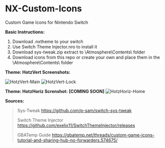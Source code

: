 # NX-Custom-Icons
Custom Game Icons for Nintendo Switch

**Basic Instructions:**
1. Download .nxtheme to your switch
2. Use Switch Theme Injector.nro to install it
3. Download sys-tweak.zip extract to \\Atmosphere\Contents\ folder
4. Download icons from this repo or create your own and place them in the \\Atmosphere\Contents\ folder

**Theme: HotzVert Screenshots:**

![HotzVert-Main](https://user-images.githubusercontent.com/7006684/106550700-aa267b80-64e1-11eb-9995-b5a4d5637928.jpg)
![HotzVert-Lock](https://user-images.githubusercontent.com/7006684/106550694-a7c42180-64e1-11eb-9d9f-81cb0ca75d72.jpg)

**Theme: HotzHoriz Screnshot:** 
**[COMING SOON]**
![HotzHoriz-Home](https://user-images.githubusercontent.com/7006684/106550927-228d3c80-64e2-11eb-8576-46dfdb7b9c0d.jpg)


**Sources:**

> Sys-Tweak https://github.com/p-sam/switch-sys-tweak
>
> Switch Theme Injector https://github.com/exelix11/SwitchThemeInjector/releases
>
> GBATemp Guide https://gbatemp.net/threads/custom-game-icons-tutorial-and-sharing-hub-no-forwarders.574675/
